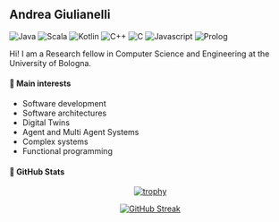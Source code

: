 ## Andrea Giulianelli

![Java](https://img.shields.io/badge/Java-Fluent-red)
![Scala](https://img.shields.io/badge/Scala-Intermediate-blue)
![Kotlin](https://img.shields.io/badge/Kotlin-Intermediate-blue)
![C++](https://img.shields.io/badge/C++-Good-Green)
![C](https://img.shields.io/badge/C-Good-Green)
![Javascript](https://img.shields.io/badge/JavaScript-Good-Green)
![Prolog](https://img.shields.io/badge/Prolog-Beginner-green)

Hi! I am a Research fellow in Computer Science and Engineering at the University of Bologna.

#### 🌱 Main interests
- Software development
- Software architectures
- Digital Twins
- Agent and Multi Agent Systems
- Complex systems
- Functional programming

#### :rocket: GitHub Stats
<div align="center">
  
 [![trophy](https://github-profile-trophy.vercel.app/?username=AndreaGiulianelli&theme=radical&row=1)](https://github.com/ryo-ma/github-profile-trophy)

 [![GitHub Streak](https://streak-stats.demolab.com?user=AndreaGiulianelli&theme=radical)](https://git.io/streak-stats)

<div>

<!--
**AndreaGiulianelli/AndreaGiulianelli** is a ✨ _special_ ✨ repository because its `README.md` (this file) appears on your GitHub profile.

Here are some ideas to get you started:

- 🔭 I’m currently working on ...
- 🌱 I’m currently learning ...
- 👯 I’m looking to collaborate on ...
- 🤔 I’m looking for help with ...
- 💬 Ask me about ...
- 📫 How to reach me: ...
- 😄 Pronouns: ...
- ⚡ Fun fact: ...
-->

